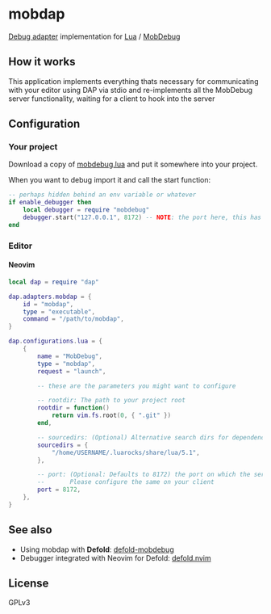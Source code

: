 # mobdap

[Debug adapter](https://microsoft.github.io/debug-adapter-protocol/) implementation for [Lua](https://lua.org/) / [MobDebug](https://github.com/pkulchenko/MobDebug)

## How it works

This application implements everything thats necessary for communicating with your editor using DAP via stdio and re-implements
all the MobDebug server functionality, waiting for a client to hook into the server

## Configuration

### Your project

Download a copy of [mobdebug.lua](https://github.com/pkulchenko/MobDebug/blob/master/src/mobdebug.lua) and put it somewhere into your
project.

When you want to debug import it and call the start function:

```lua
-- perhaps hidden behind an env variable or whatever
if enable_debugger then
    local debugger = require "mobdebug"
    debugger.start("127.0.0.1", 8172) -- NOTE: the port here, this has to be the same as in your editor config
end
```

### Editor

#### Neovim

```lua
local dap = require "dap"

dap.adapters.mobdap = {
    id = "mobdap",
    type = "executable",
    command = "/path/to/mobdap",
}

dap.configurations.lua = {
    {
        name = "MobDebug",
        type = "mobdap",
        request = "launch",

        -- these are the parameters you might want to configure

        -- rootdir: The path to your project root
        rootdir = function()
            return vim.fs.root(0, { ".git" })
        end,

        -- sourcedirs: (Optional) Alternative search dirs for dependencies
        sourcedirs = {
            "/home/USERNAME/.luarocks/share/lua/5.1",
        },

        -- port: (Optional: Defaults to 8172) the port on which the server is running
        --       Please configure the same on your client
        port = 8172,
    },
}
```

## See also

- Using mobdap with **Defold**: [defold-mobdebug](https://github.com/atomicptr/defold-mobdebug)
- Debugger integrated with Neovim for Defold: [defold.nvim](https://github.com/atomicptr/defold.nvim)

## License

GPLv3
